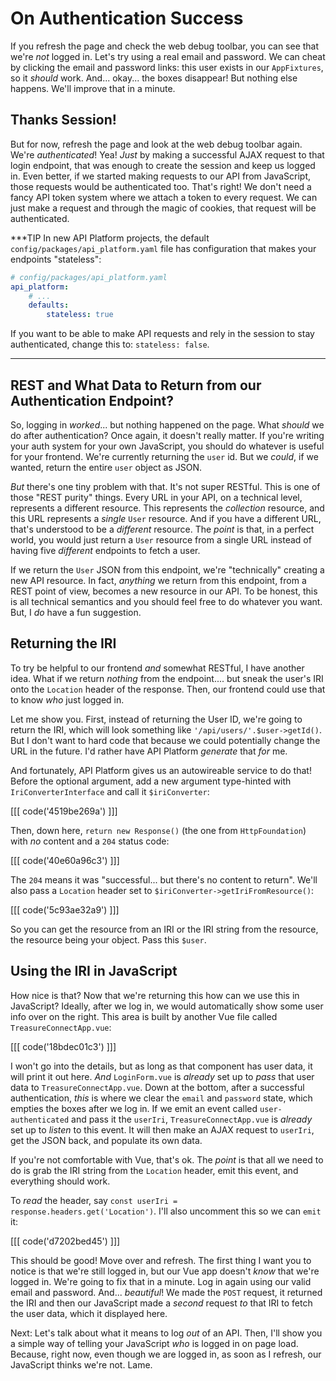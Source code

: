 # On Authentication Success

If you refresh the page and check the web debug toolbar, you can see that we're
*not* logged in. Let's try using a real email and password. We can cheat by
clicking the email and password links: this user exists in our `AppFixtures`, so
it *should* work. And... okay... the boxes disappear! But nothing else happens.
We'll improve that in a minute.

## Thanks Session!

But for now, refresh the page and look at the web debug toolbar again. We're
*authenticated*! Yea! *Just* by making a successful AJAX request to that login
endpoint, that was enough to create the session and keep us logged in. Even better,
if we started making requests to our API from JavaScript, those requests would be
authenticated too. That's right! We don't need a fancy API token system where we
attach a token to every request. We can just make a request and through the magic
of cookies, that request will be authenticated.

***TIP
In new API Platform projects, the default `config/packages/api_platform.yaml` file
has configuration that makes your endpoints "stateless":

```yaml
# config/packages/api_platform.yaml
api_platform:
    # ...
    defaults:
        stateless: true
```

If you want to be able to make API requests and rely in the session to stay authenticated,
change this to: `stateless: false`.
***

## REST and What Data to Return from our Authentication Endpoint?

So, logging in *worked*... but nothing happened on the page. What *should*
we do after authentication? Once again, it doesn't really matter. If you're writing
your auth system for your own JavaScript, you should do whatever is useful
for your frontend. We're currently returning the `user` id. But we *could*, if we
wanted, return the entire `user` object as JSON.

*But* there's one tiny problem with that. It's not super RESTful. This is one of
those "REST purity" things. Every URL in your API, on a technical level, represents
a different resource. This represents the *collection* resource, and this URL
represents a *single* `User` resource. And if you have a different URL, that's
understood to be a *different* resource. The *point* is that, in a perfect world,
you would just return a `User` resource from a single URL instead of having five
*different* endpoints to fetch a user.

If we return the `User` JSON from this endpoint, we're "technically" creating
a new API resource. In fact, *anything* we return from this endpoint, from a REST
point of view, becomes a new resource in our API. To be honest, this is all
technical semantics and you should feel free to do whatever you want. But, I
*do* have a fun suggestion.

## Returning the IRI

To try be helpful to our frontend *and* somewhat RESTful, I have another
idea. What if we return *nothing* from the endpoint.... but sneak the user's IRI
onto the `Location` header of the response. Then, our frontend could use that to
know *who* just logged in.

Let me show you. First, instead of returning the User ID, we're going to return the
IRI, which will look something like `'/api/users/'.$user->getId()`. But I don't want to hard code
that because we could potentially change the URL in the future. I'd rather have API
Platform *generate* that *for* me.

And fortunately, API Platform gives us an autowireable service to do that! Before
the optional argument, add a new argument type-hinted with `IriConverterInterface`
and call it `$iriConverter`:

[[[ code('4519be269a') ]]]

Then, down here, `return new Response()` (the one from `HttpFoundation`) with *no*
content and a `204` status code:

[[[ code('40e60a96c3') ]]]

The `204` means it was "successful... but there's no content to return". We'll also
pass a `Location` header set to `$iriConverter->getIriFromResource()`:

[[[ code('5c93ae32a9') ]]]

So you can get the resource from an IRI or the IRI string from the resource,
the resource being your object. Pass this `$user`.

## Using the IRI in JavaScript

How nice is that? Now that we're returning this how can we use this in JavaScript?
Ideally, after we log in, we would automatically show some user info over on the right.
This area is built by another Vue file called `TreasureConnectApp.vue`:

[[[ code('18bdec01c3') ]]]

I won't go into the details, but as long as that component has user data, it will
print it out here. *And* `LoginForm.vue` is *already* set up to *pass* that user
data to `TreasureConnectApp.vue`. Down at the bottom, after a successful
authentication, *this* is where we clear the `email` and `password` state,
which empties the boxes after we log in. If we emit an event called
`user-authenticated` and pass it the `userIri`, `TreasureConnectApp.vue`
is *already* set up to *listen* to this event. It will then make an AJAX request to
`userIri`, get the JSON back, and populate its own data.

If you're not comfortable with Vue, that's ok. The *point* is that all we need to
do is grab the IRI string from the `Location` header, emit this event, and everything
should work.

To *read* the header, say `const userIri = response.headers.get('Location')`.
I'll also uncomment this so we can `emit` it:

[[[ code('d7202bed45') ]]]

This should be good! Move over and refresh. The first thing I want you to
notice is that we're still logged in, but our Vue app doesn't *know* that we're
logged in. We're going to fix that in a minute. Log in again using our
valid email and password. And... *beautiful*! We made the `POST` request, it returned
the IRI and then our JavaScript made a *second* request *to* that IRI to fetch the user
data, which it displayed here.

Next: Let's talk about what it means to log *out* of an API. Then, I'll show you a
simple way of telling your JavaScript *who* is logged in on page load. Because, right
now, even though we are logged in, as soon as I refresh, our JavaScript thinks we're
not. Lame.
